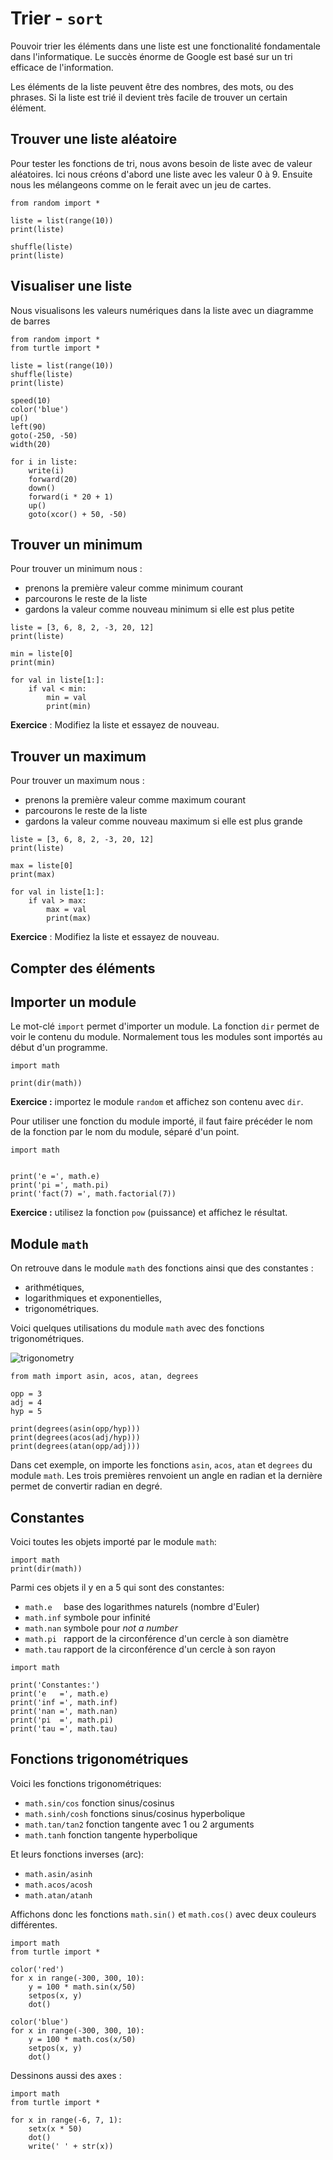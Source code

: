 # Trier - `sort`

Pouvoir trier les éléments dans une liste est une fonctionalité fondamentale dans l'informatique. Le succès énorme de Google est basé sur un tri efficace de l'information. 

Les éléments de la liste peuvent être des nombres, des mots, ou des phrases. Si la liste est trié il devient très facile de trouver un certain élément.

## Trouver une liste aléatoire

Pour tester les fonctions de tri, nous avons besoin de liste avec de valeur aléatoires.
Ici nous créons d'abord une liste avec les valeur 0 à 9. Ensuite nous les mélangeons comme on le ferait avec un jeu de cartes.

```{codeplay}
from random import *

liste = list(range(10))
print(liste)

shuffle(liste)
print(liste)
```

## Visualiser une liste

Nous visualisons les valeurs numériques dans la liste avec un diagramme de barres

```{codeplay}
from random import *
from turtle import *

liste = list(range(10))
shuffle(liste)
print(liste)

speed(10)
color('blue')
up()
left(90)
goto(-250, -50)
width(20)

for i in liste:
    write(i)
    forward(20)
    down()
    forward(i * 20 + 1)
    up()
    goto(xcor() + 50, -50)
```

## Trouver un minimum

Pour trouver un minimum nous : 

- prenons la première valeur comme minimum courant 
- parcourons le reste de la liste
- gardons la valeur comme nouveau minimum si elle est plus petite

```{codeplay}
liste = [3, 6, 8, 2, -3, 20, 12]
print(liste)

min = liste[0]
print(min)

for val in liste[1:]:
    if val < min:
        min = val
        print(min)
```

**Exercice** : Modifiez la liste et essayez de nouveau.

## Trouver un maximum

Pour trouver un maximum nous : 

- prenons la première valeur comme maximum courant 
- parcourons le reste de la liste
- gardons la valeur comme nouveau maximum si elle est plus grande

```{codeplay}
liste = [3, 6, 8, 2, -3, 20, 12]
print(liste)

max = liste[0]
print(max)

for val in liste[1:]:
    if val > max:
        max = val
        print(max)
```

**Exercice** : Modifiez la liste et essayez de nouveau.

## Compter des éléments



## Importer un module

Le mot-clé `import` permet d'importer un module. La fonction `dir` permet de voir le contenu du module.
Normalement tous les modules sont importés au début d'un programme.

```{codeplay}
import math

print(dir(math))
````

**Exercice :** importez le module `random` et affichez son contenu avec `dir`.

Pour utiliser une fonction du module importé, il faut faire précéder le nom de la fonction par le nom du module, séparé d'un point.

```{codeplay}
import math


print('e =', math.e)
print('pi =', math.pi)
print('fact(7) =', math.factorial(7))
````

**Exercice :** utilisez la fonction `pow` (puissance) et affichez le résultat.

## Module `math`

On retrouve dans le module `math` des fonctions ainsi que des constantes :

- arithmétiques,
- logarithmiques et exponentielles,
- trigonométriques.

Voici quelques utilisations du module `math` avec des fonctions trigonométriques.

![trigonometry](trigo.gif)

```{codeplay}
from math import asin, acos, atan, degrees

opp = 3
adj = 4
hyp = 5

print(degrees(asin(opp/hyp)))
print(degrees(acos(adj/hyp)))
print(degrees(atan(opp/adj)))
```

Dans cet exemple, on importe les fonctions `asin`, `acos`, `atan` et `degrees` du module `math`. Les trois premières renvoient un angle en radian et la dernière permet de convertir radian en degré.

## Constantes

Voici toutes les objets importé par le module `math`:

```{codeplay}
import math
print(dir(math))
```

Parmi ces objets il y en a 5 qui sont des constantes:

- `math.e  ` base des logarithmes naturels (nombre d'Euler)
- `math.inf` symbole pour infinité
- `math.nan` symbole pour *not a number*
- `math.pi ` rapport de la circonférence d'un cercle à son diamètre
- `math.tau` rapport de la circonférence d'un cercle à son rayon


```{codeplay}
import math

print('Constantes:')
print('e   =', math.e)
print('inf =', math.inf)
print('nan =', math.nan)
print('pi  =', math.pi)
print('tau =', math.tau)
```

## Fonctions trigonométriques

Voici les fonctions trigonométriques:

- `math.sin/cos` fonction sinus/cosinus
- `math.sinh/cosh` fonctions sinus/cosinus hyperbolique
- `math.tan/tan2` fonction tangente avec 1 ou 2 arguments
- `math.tanh` fonction tangente hyperbolique

Et leurs fonctions inverses (arc):

- `math.asin/asinh`
- `math.acos/acosh`
- `math.atan/atanh`

Affichons donc les fonctions `math.sin()` et `math.cos()` avec deux couleurs différentes.

```{codeplay}
import math
from turtle import *

color('red')
for x in range(-300, 300, 10):
    y = 100 * math.sin(x/50)
    setpos(x, y)
    dot()
    
color('blue')
for x in range(-300, 300, 10):
    y = 100 * math.cos(x/50)
    setpos(x, y)
    dot()
```

Dessinons aussi des axes :

```{codeplay}
import math
from turtle import *

for x in range(-6, 7, 1):
    setx(x * 50)
    dot()
    write(' ' + str(x))
```

```{codeplay}

```

```{codeplay}

```

```{codeplay}

```

```{codeplay}

```

```{codeplay}

```


